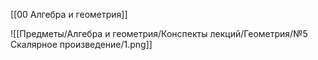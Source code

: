 [[00 Алгебра и геометрия]]

![[Предметы/Алгебра и геометрия/Конспекты лекций/Геометрия/№5 Скалярное произведение/1.png]]